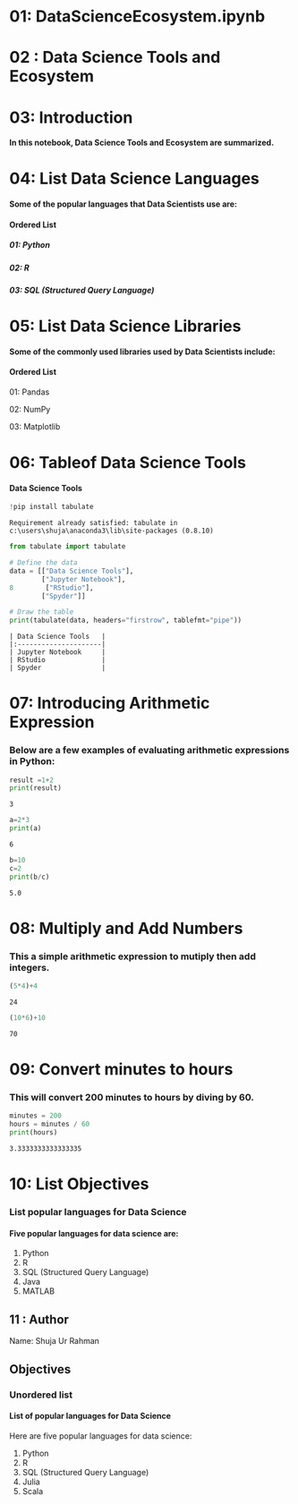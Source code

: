 #  01: DataScienceEcosystem.ipynb

# 02 : Data Science Tools and Ecosystem

# 03: Introduction

#### In this notebook, Data Science Tools and Ecosystem are summarized.

# 04: List Data Science Languages

#### Some of the popular languages that Data Scientists use are:

#### Ordered List

##### 01: Python
##### 02: R
##### 03: SQL (Structured Query Language)

# 05: List Data Science Libraries

#### Some of the commonly used libraries used by Data Scientists include:

#### Ordered List

01: Pandas

02: NumPy

03: Matplotlib

# 06: Tableof Data Science Tools

#### Data Science Tools


```python
!pip install tabulate
```

    Requirement already satisfied: tabulate in c:\users\shuja\anaconda3\lib\site-packages (0.8.10)
    


```python
from tabulate import tabulate

# Define the data
data = [["Data Science Tools"],
        ["Jupyter Notebook"],
8        ["RStudio"],
        ["Spyder"]]

# Draw the table
print(tabulate(data, headers="firstrow", tablefmt="pipe"))
```

    | Data Science Tools   |
    |:---------------------|
    | Jupyter Notebook     |
    | RStudio              |
    | Spyder               |
    

# 07: Introducing Arithmetic Expression 

### Below are a few examples of evaluating arithmetic expressions in Python:


```python
result =1+2
print(result)
```

    3
    


```python
a=2*3
print(a)
```

    6
    


```python
b=10
c=2
print(b/c)
```

    5.0
    

# 08: Multiply and Add Numbers

### This a simple arithmetic expression to mutiply then add integers.


```python
(5*4)+4
```




    24




```python
(10*6)+10
```




    70



# 09: Convert minutes to hours

### This will convert 200 minutes to hours by diving by 60.


```python
minutes = 200
hours = minutes / 60
print(hours)  
```

    3.3333333333333335
    

# 10: List Objectives

### List popular languages for Data Science

#### Five popular languages for data science are:

1. Python
2. R
3. SQL (Structured Query Language)
4. Java
5. MATLAB

## 11 : Author 

Name: Shuja Ur Rahman

## Objectives

### Unordered list

#### List  of popular languages for Data Science

Here are five popular languages for data science:

1. Python
2. R
3. SQL (Structured Query Language)
4. Julia
5. Scala
